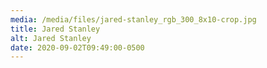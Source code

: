 ```yaml
---
media: /media/files/jared-stanley_rgb_300_8x10-crop.jpg
title: Jared Stanley
alt: Jared Stanley
date: 2020-09-02T09:49:00-0500
---
```

